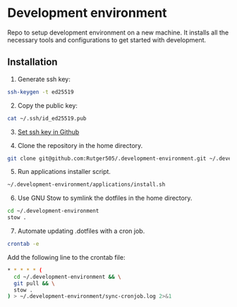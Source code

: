 # Development environment

Repo to setup development environment on a new machine. It installs all the necessary tools and configurations to get
started with development.

## Installation

1. Generate ssh key:
```bash
ssh-keygen -t ed25519
```

2. Copy the public key:
```bash
cat ~/.ssh/id_ed25519.pub
```

3. [Set ssh key in Github](https://github.com/settings/ssh/new)

4. Clone the repository in the home directory.

```bash
git clone git@github.com:Rutger505/.development-environment.git ~/.development-environment
```

5. Run applications installer script.

```bash
~/.development-environment/applications/install.sh
```
6. Use GNU Stow to symlink the dotfiles in the home directory.

```bash
cd ~/.development-environment
stow .
```
7. Automate updating .dotfiles with a cron job.

```bash
crontab -e
```
Add the following line to the crontab file:
```bash
* * * * * (
  cd ~/.development-environment && \
  git pull && \
  stow .
) > ~/.development-environment/sync-cronjob.log 2>&1
```

